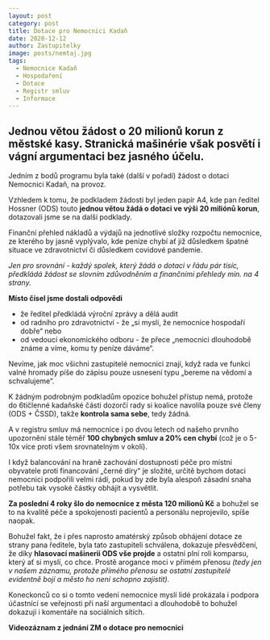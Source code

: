 ```yaml
---
layout: post
category: post
title: Dotace pro Nemocnici Kadaň
date: 2020-12-12
author: Zastupitelky
image: posts/nemtaj.jpg
tags:
  - Nemocnice Kadaň
  - Hospodaření
  - Dotace
  - Registr smluv
  - Informace
---
```


## Jednou větou žádost o 20 milionů korun z městské kasy. Stranická mašinérie však posvětí i vágní argumentaci bez jasného účelu.

Jedním z bodů programu byla také (další v pořadí) žádost o dotaci Nemocnici Kadaň, na provoz. 

Vzhledem k tomu, že podkladem žádosti byl jeden papír A4, kde pan ředitel Hossner (ODS) touto **jednou větou žádá o dotaci ve výši 20 miliónů korun**, dotazovali jsme se na další podklady. 

Finanční přehled nákladů a výdajů na jednotlivé složky rozpočtu nemocnice, ze kterého by jasně vyplývalo, kde peníze chybí ať již důsledkem špatné situace ve zdravotnictví či důsledkem covidové pandemie.

*Jen pro srovnání - každý spolek, který žádá o dotaci v řádu pár tisíc, předkládá žádost se slovním zdůvodněním a finančními přehledy min. na 4 strany.*

**Místo čísel jsme dostali odpovědi**
- že ředitel předkládá výroční zprávy a dělá audit
- od radního pro zdravotnictví - že „si myslí, že nemocnice hospodaří dobře“ nebo 
- od vedoucí ekonomického odboru - že přece „nemocnici dlouhodobě známe a víme, komu ty peníze dáváme“. 

Nevíme, jak moc všichni zastupitelé nemocnici znají, když rada ve funkci valné hromady píše do zápisu pouze usnesení typu „bereme na vědomí a schvalujeme“. 

K žádným podrobným podkladům opozice bohužel přístup nemá, protože do 6tičlenné kadaňské části dozorčí rady si koalice navolila pouze své členy (ODS + ČSSD), takže **kontrola sama sebe**, tedy žádná.

A v registru smluv má nemocnice i po dvou letech od našeho prvního upozornění stále téměř **100 chybných smluv a 20% cen chybí** (což je o 5-10x více proti všem srovnatelným v okolí).

I když balancování na hraně zachování dostupnosti péče pro místní obyvatele proti financování „černé díry“ je složité, určitě bychom dotaci nemocnici podpořili velmi rádi, pokud by zde byla alespoň zásadní snaha potřebu tak vysoké částky obhájit a vysvětlit.

**Za poslední 4 roky šlo do nemocnice z města 120 milionů Kč** a bohužel se to na kvalitě péče a spokojenosti pacientů a personálu neprojevilo, spíše naopak. 

Bohužel fakt, že i přes naprosto amatérský způsob obhájení dotace ze strany pana ředitele, byla tato zastupiteli schválena, dokazuje přesvědčení, že díky **hlasovací mašinerii ODS vše projde** a ostatní plní roli komparsu, který ať si myslí, co chce. Prostě arogance moci v přímém přenosu *(tedy jen v našem záznamu, protože přímého přenosu se ostatní zastupitelé evidentně bojí a město ho není schopno zajistit).*

Koneckonců co si o tomto vedení nemocnice myslí lidé prokázala i podpora účastnící se veřejnosti při naší argumentaci a dlouhodobě to bohužel dokazují i komentáře na sociálních sítích. 

**Videozáznam z jednání ZM o dotace pro nemocnici** 

<script src="https://fast.wistia.com/embed/medias/bw7sg7oezu.jsonp"
async></script><script
src="https://fast.wistia.com/assets/external/E-v1.js"
async></script><div class="wistia_responsive_padding"
style="padding:56.25% 0 0 0;position:relative;"><div
class="wistia_responsive_wrapper"
style="height:100%;left:0;position:absolute;top:0;width:100%;"><div
class="wistia_embed wistia_async_bw7sg7oezu videoFoam=true"
style="height:100%;position:relative;width:100%"><div
class="wistia_swatch"
style="height:100%;left:0;opacity:0;overflow:hidden;position:absolute;top:0;transition:opacity
200ms;width:100%;"><img
src="https://fast.wistia.com/embed/medias/bw7sg7oezu/swatch"
style="filter:blur(5px);height:100%;object-fit:contain;width:100%;"
alt="" aria-hidden="true" onload="this.parentNode.style.opacity=1;"
/></div></div></div></div>



